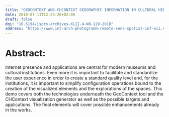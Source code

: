 ```yaml
---
title: "GEOCONTEXT AND CHCONTEXT GEOGRAPHIC INFORMATION IN CULTURAL HERITAGE"
date: 2018-07-11T12:25:26+02:00
draft: false
doi: "10.5194/isprs-archives-XLII-4-W8-129-2018"
address: "https://www.int-arch-photogramm-remote-sens-spatial-inf-sci.net/XLII-4-W8/129/2018/"
---
```


# Abstract:
Internet presence and applications are central for modern museums and cultural institutions. Even more it is important to facilitate and standardize the user experience in order to create a standard quality level and, for the institutions, it is important to simplify configuration operations bound to the creation of the visualized elements and the explorations of the spaces. This demo covers both the technologies underneath the GeoContext tool and the CHContext visualization generator as well as the possible targets and applications. The final elements will cover possible enhancements already in the works.

